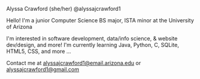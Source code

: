 Alyssa Crawford (she/her)
@alyssajcrawford1

Hello!
I'm a junior Computer Science BS major, ISTA minor at the University of Arizona

I'm interested in software development, data/info science, & website dev/design, and more!
I'm currently learning Java, Python, C, SQLite, HTML5, CSS, and more ...

Contact me at alyssajcrawford1@email.arizona.edu or alyssajcrawford1@gmail.com
